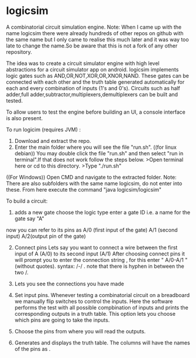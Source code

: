 # logicsim
A combinatorial circuit simulation engine.
Note: When I came up with the name logicsim there were already hundreds of other repos on github with the same name but I only came to realise this much later and it was way too late to change the name.So be aware that this is not a fork of any other repository.

The idea was to create a circuit simulator engine with high level abstractions for a circuit simulator app on android.
logicsim implements logic gates such as AND,OR,NOT,XOR,OR,XNOR,NAND. These gates can be connected with each other and the truth table generated automatically for each and every combination of inputs (1's and 0's).  Circuits such as half adder,full adder,subtractor,multiplexers,demultiplexers can be built and tested.

To allow users to test the engine before building an UI, a console interface is also present.

To run logicim (requires JVM) :
 1. Download and extract the repo.
  2. Enter the main folder where you will see the file "run.sh".
((for linux debian))
 You may double click the file "run.sh" and then select "run in terminal".If that does not work follow the steps below.
    >Open terminal here or cd to this directory.
    >Type "./run.sh"

((For Windows))
Open CMD and navigate to the extracted folder. Note: There are also subfolders with the same name logicsim, do not enter into these.
From here execute the command "java logicsim/logicsim"

To build a circuit:
 1. adds a new gate
choose the logic type
enter a gate ID i.e. a name for the gate  say "A"

now you can refer to its pins as A/0 (first input of the gate) A/1 (second input) A/2(output pin of the gate)

2. Connect pins 
 Lets say you want to connect a wire between the first input of A (A/0) to its second input (A/1)
 After choosing connect pins it will prompt you to enter the connection string
, for this enter  " A/0-A/1 " (without quotes). syntax: <gate ID>/<pin no.>-<gate ID>/<pin no.> . note that there is hyphen in between the two <gate ID>/<pin no.>.
 3. Lets you see the connections you have made

 4. Set input pins. Whenever testing a combinatorial circuit on a breadboard we manually flip switches to control the inputs. Here the software performs the test with all possible compbination of inputs and prints the corresponding outputs in a truth table. 
This option lets you choose which pins are going to take the inputs.

5. Choose the pins from where you will read the outputs.

6. Generates and displays the truth table. The columns will have the names of the pins as <gate ID>.<pin no.>





